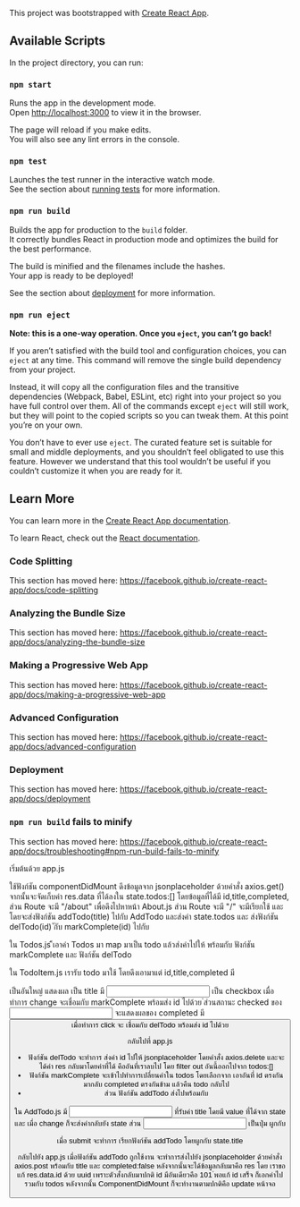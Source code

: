 This project was bootstrapped with [Create React App](https://github.com/facebook/create-react-app).

## Available Scripts

In the project directory, you can run:

### `npm start`

Runs the app in the development mode.<br>
Open [http://localhost:3000](http://localhost:3000) to view it in the browser.

The page will reload if you make edits.<br>
You will also see any lint errors in the console.

### `npm test`

Launches the test runner in the interactive watch mode.<br>
See the section about [running tests](https://facebook.github.io/create-react-app/docs/running-tests) for more information.

### `npm run build`

Builds the app for production to the `build` folder.<br>
It correctly bundles React in production mode and optimizes the build for the best performance.

The build is minified and the filenames include the hashes.<br>
Your app is ready to be deployed!

See the section about [deployment](https://facebook.github.io/create-react-app/docs/deployment) for more information.

### `npm run eject`

**Note: this is a one-way operation. Once you `eject`, you can’t go back!**

If you aren’t satisfied with the build tool and configuration choices, you can `eject` at any time. This command will remove the single build dependency from your project.

Instead, it will copy all the configuration files and the transitive dependencies (Webpack, Babel, ESLint, etc) right into your project so you have full control over them. All of the commands except `eject` will still work, but they will point to the copied scripts so you can tweak them. At this point you’re on your own.

You don’t have to ever use `eject`. The curated feature set is suitable for small and middle deployments, and you shouldn’t feel obligated to use this feature. However we understand that this tool wouldn’t be useful if you couldn’t customize it when you are ready for it.

## Learn More

You can learn more in the [Create React App documentation](https://facebook.github.io/create-react-app/docs/getting-started).

To learn React, check out the [React documentation](https://reactjs.org/).

### Code Splitting

This section has moved here: https://facebook.github.io/create-react-app/docs/code-splitting

### Analyzing the Bundle Size

This section has moved here: https://facebook.github.io/create-react-app/docs/analyzing-the-bundle-size

### Making a Progressive Web App

This section has moved here: https://facebook.github.io/create-react-app/docs/making-a-progressive-web-app

### Advanced Configuration

This section has moved here: https://facebook.github.io/create-react-app/docs/advanced-configuration

### Deployment

This section has moved here: https://facebook.github.io/create-react-app/docs/deployment

### `npm run build` fails to minify

This section has moved here: https://facebook.github.io/create-react-app/docs/troubleshooting#npm-run-build-fails-to-minify


เริ่มต้นด้วย app.js

ใช้ฟังก์ชัน componentDidMount 
ดึงข้อมูลจาก jsonplaceholder ด้วยคำสั่ง axios.get()
จากนั้นจะจัดเก็บค่า res.data ที่ได้ลงใน state.todos:[]
โดยข้อมูลที่ได้มี id,title,completed,
ส่วน Route จะมี "/about" เพื่อดึงไปหาหน้า About.js
ส่วน Route จะมี "/" จะมีเรียกใช้ <AddTodo> และ <Todos>
โดยจะส่งฟังก์ชัน addTodo(title) ไปกับ AddTodo
และส่งค่า state.todos และ ส่งฟังก์ชัน delTodo(id) 
ักับ markComplete(id) ไปกับ <Todos>

ใน Todos.js
้ิเอาค่า Todos มา map มาเป็น todo แล้วส่งค่าไปให้ <TodoItem>
พร้อมกับ ฟังก์ชัน markComplete และ ฟังก์ชัน delTodo

ใน TodoItem.js 
เรารับ todo มาใช้ โดยดึงเอามาแต่ id,title,completed
มี <p> เป็นอันใหญ่ แสดงผล เป็น title
มี <input> เป็น checkbox เมื่อทำการ change 
จะเชื่อมกับ markComplete พร้อมส่ง id ไปด้วย
่ส่วนสถานะ checked ของ <input> จะแสดงผลของ completed
มี <button> เมื่อทำการ click จะ เชื่อมกับ delTodo 
พร้อมส่ง id ไปด้วย 

กลับไปที่ app.js
- ฟังก์ชัน delTodo จะทำการ ส่งค่า id ไปให้ jsonplaceholder
โดยคำสั่ง axios.delete และจะได้ค่า res กลับมาโดยค่าที่ได้
คืออันที่เราลบไป โดย filter out อันนี้ออกไปจาก todos:[]
- ฟังก์ชัน markComplete จะเข้าไปทำการเปลี่ยนค่าใน todos 
โดยเลือกจาก เอาอันที่ id ตรงกันมากลับ completed ตรงกันข้าม
แล้วคืน todo กลับไป
- ส่วน ฟังก์ชัน addTodo ส่งไปพร้อมกับ <AddTodo> 

ใน AddTodo.js
มี <input> ที่รับค่า title โดยมี value ที่ได้จาก state 
และ เมื่อ change ก็จะส่งค่ากลับยัง state
ส่วน <input> เป็นปุ่ม ผูกกับ <form> เมื่อ submit จะทำการ
เรียกฟังก์ชัน addTodo โดยผูกกับ state.title 

กลับไปยัง app.js
เมื่อฟังก์ชัน addTodo ถูกใช้งาน จะทำการส่งไปยัง jsonplaceholder
ด้วยคำสั่ง axios.post พร้อมกับ title และ completed:false
หลังจากนั้นจะได้ข้อมูลกลับมาคือ res โดย เราขอแก้ res.data.id
ด้วย uuid เพราะตัวสั่งกลับมาปกติ id มีอันเดียวคือ 101 
่พอแก้ id เสร็จ ก็เอกค่าไปรวมกับ todos 
หลังจากนั้น ComponentDidMount ก็จะทำงานตามปกติคือ update
หน้าจอ



